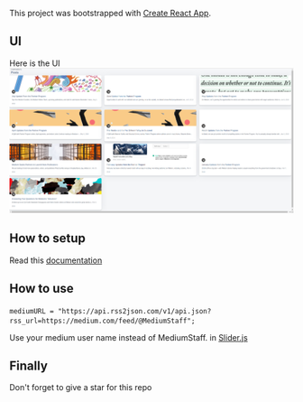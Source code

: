 This project was bootstrapped with [Create React App](https://github.com/facebook/create-react-app).

## UI

Here is the UI
![Image](./docs/Screenshot.png)

## How to setup 
Read this [documentation](./docs/SETUP.md)

## How to use

`mediumURL = "https://api.rss2json.com/v1/api.json?rss_url=https://medium.com/feed/@MediumStaff";`

Use your medium user name instead of MediumStaff. in [Slider.js](./src/components/Slider.js) 

## Finally 
Don't forget to give a star for this repo 